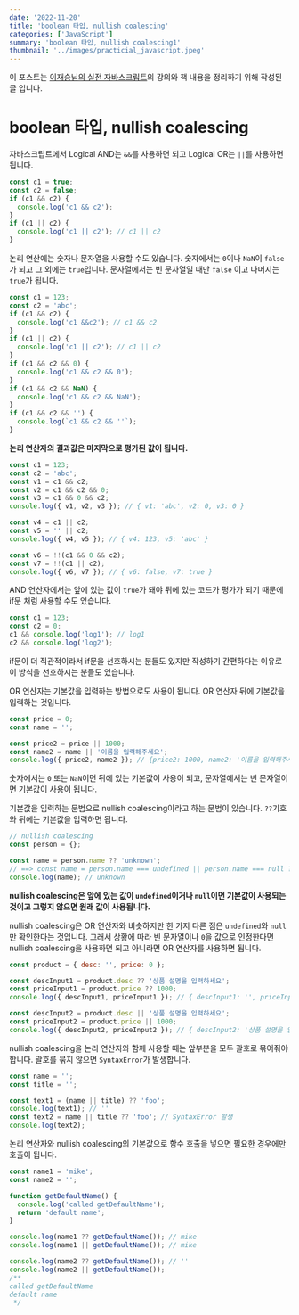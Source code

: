 ```yaml
---
date: '2022-11-20'
title: 'boolean 타입, nullish coalescing'
categories: ['JavaScript']
summary: 'boolean 타입, nullish coalescing1'
thumbnail: '../images/practicial_javascript.jpeg'
---
```


이 포스트는 [이재승님의 실전 자바스크립트](https://www.inflearn.com/course/%EC%8B%A4%EC%A0%84-%EC%9E%90%EB%B0%94%EC%8A%A4%ED%81%AC%EB%A6%BD%ED%8A%B8/dashboard)의 강의와 책 내용을 정리하기 위해 작성된 글 입니다.

# boolean 타입, nullish coalescing

자바스크립트에서 Logical AND는 `&&`를 사용하면 되고 Logical OR는 `||`를 사용하면 됩니다.

```jsx
const c1 = true;
const c2 = false;
if (c1 && c2) {
  console.log('c1 && c2');
}
if (c1 || c2) {
  console.log('c1 || c2'); // c1 || c2
}
```

논리 연산에는 숫자나 문자열을 사용할 수도 있습니다. 숫자에서는 `0`이나 `NaN`이 `false`가 되고 그 외에는 `true`입니다. 문자열에서는 빈 문자열일 때만 `false` 이고 나머지는 `true`가 됩니다.

```jsx
const c1 = 123;
const c2 = 'abc';
if (c1 && c2) {
  console.log('c1 &&c2'); // c1 && c2
}
if (c1 || c2) {
  console.log('c1 || c2'); // c1 || c2
}
if (c1 && c2 && 0) {
  console.log('c1 && c2 && 0');
}
if (c1 && c2 && NaN) {
  console.log('c1 && c2 && NaN');
}
if (c1 && c2 && '') {
  console.log(`c1 && c2 && ''`);
}
```

**논리 연산자의 결과값은 마지막으로 평가된 값이 됩니다.**

```jsx
const c1 = 123;
const c2 = 'abc';
const v1 = c1 && c2;
const v2 = c1 && c2 && 0;
const v3 = c1 && 0 && c2;
console.log({ v1, v2, v3 }); // { v1: 'abc', v2: 0, v3: 0 }

const v4 = c1 || c2;
const v5 = '' || c2;
console.log({ v4, v5 }); // { v4: 123, v5: 'abc' }

const v6 = !!(c1 && 0 && c2);
const v7 = !!(c1 || c2);
console.log({ v6, v7 }); // { v6: false, v7: true }
```

AND 연산자에서는 앞에 있는 값이 `true`가 돼야 뒤에 있는 코드가 평가가 되기 때문에 if문 처럼 사용할 수도 있습니다.

```jsx
const c1 = 123;
const c2 = 0;
c1 && console.log('log1'); // log1
c2 && console.log('log2');
```

if문이 더 직관적이라서 if문을 선호하시는 분들도 있지만 작성하기 간편하다는 이유로 이 방식을 선호하시는 분들도 있습니다.

OR 연산자는 기본값을 입력하는 방법으로도 사용이 됩니다. OR 연산자 뒤에 기본값을 입력하는 것입니다.

```jsx
const price = 0;
const name = '';

const price2 = price || 1000;
const name2 = name || '이름을 입력해주세요';
console.log({ price2, name2 }); // {price2: 1000, name2: '이름을 입력해주세요'}
```

숫자에서는 `0` 또는 `NaN`이면 뒤에 있는 기본값이 사용이 되고, 문자열에서는 빈 문자열이면 기본값이 사용이 됩니다.

기본값을 입력하는 문법으로 nullish coalescing이라고 하는 문법이 있습니다. `??`기호와 뒤에는 기본값을 입력하면 됩니다.

```jsx
// nullish coalescing
const person = {};

const name = person.name ?? 'unknown';
// ==> const name = person.name === undefined || person.name === null ? 'unknown' : person.name;
console.log(name); // unknown
```

**nullish coalescing은 앞에 있는 값이 `undefined`이거나 `null`이면 기본값이 사용되는 것이고 그렇지 않으면 원래 값이 사용됩니다.**

nullish coalescing은 OR 연산자와 비슷하지만 한 가지 다른 점은 `undefined`와 `null` 만 확인한다는 것입니다. 그래서 상황에 따라 빈 문자열이나 `0`을 값으로 인정한다면 nullish coalescing을 사용하면 되고 아니라면 OR 연산자를 사용하면 됩니다.

```jsx
const product = { desc: '', price: 0 };

const descInput1 = product.desc ?? '상품 설명을 입력하세요';
const priceInput1 = product.price ?? 1000;
console.log({ descInput1, priceInput1 }); // { descInput1: '', priceInput1: 0 }

const descInput2 = product.desc || '상품 설명을 입력하세요';
const priceInput2 = product.price || 1000;
console.log({ descInput2, priceInput2 }); // { descInput2: '상품 설명을 입력하세요', priceInput2: 1000 }
```

nullish coalescing을 논리 연산자와 함께 사용할 때는 앞부분을 모두 괄호로 묶어줘야 합니다. 괄호를 묶지 않으면 `SyntaxError`가 발생합니다.

```jsx
const name = '';
const title = '';

const text1 = (name || title) ?? 'foo';
console.log(text1); // ''
const text2 = name || title ?? 'foo'; // SyntaxError 발생
console.log(text2);
```

논리 연산자와 nullish coalescing의 기본값으로 함수 호출을 넣으면 필요한 경우에만 호출이 됩니다.

```jsx
const name1 = 'mike';
const name2 = '';

function getDefaultName() {
  console.log('called getDefaultName');
  return 'default name';
}

console.log(name1 ?? getDefaultName()); // mike
console.log(name1 || getDefaultName()); // mike

console.log(name2 ?? getDefaultName()); // ''
console.log(name2 || getDefaultName());
/**
called getDefaultName
default name
 */
```
